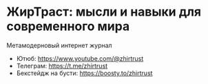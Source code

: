 # ЖирТраст: мысли и навыки для современного мира
Метамодерновый интернет журнал

- Ютюб: https://www.youtube.com/@zhirtrust
- Телеграм: https://t.me/zhirtrust
- Бекстейдж на бусти: https://boosty.to/zhirtrust
